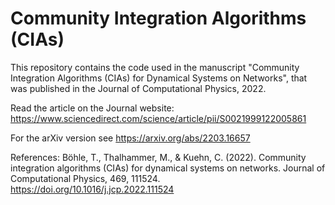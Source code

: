 # Community Integration Algorithms (CIAs)

This repository contains the code used in the manuscript "Community Integration Algorithms (CIAs) for Dynamical Systems on Networks", that was published in the Journal of Computational Physics, 2022.

Read the article on the Journal website: https://www.sciencedirect.com/science/article/pii/S0021999122005861

For the arXiv version see https://arxiv.org/abs/2203.16657

References:
Böhle, T., Thalhammer, M., & Kuehn, C. (2022). Community integration algorithms (CIAs) for dynamical systems on networks. Journal of Computational Physics, 469, 111524. https://doi.org/10.1016/j.jcp.2022.111524
